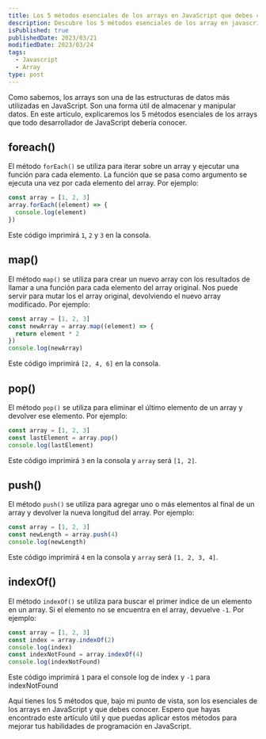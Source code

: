 ```yaml
---
title: Los 5 métodos esenciales de los arrays en JavaScript que debes conocer
description: Descubre los 5 métodos esenciales de los array en javascript
isPublished: true
publishedDate: 2023/03/21
modifiedDate: 2023/03/24
tags:
  - Javascript
  - Array
type: post
---
```


Como sabemos, los arrays son una de las estructuras de datos más utilizadas en JavaScript. Son una forma útil de almacenar y manipular datos. En este artículo, explicaremos los 5 métodos esenciales de los arrays que todo desarrollador de JavaScript debería conocer.

## foreach()

El método `forEach()` se utiliza para iterar sobre un array y ejecutar una función para cada elemento. La función que se pasa como argumento se ejecuta una vez por cada elemento del array. Por ejemplo:

```jsx
const array = [1, 2, 3]
array.forEach((element) => {
  console.log(element)
})
```

Este código imprimirá `1`, `2` y `3` en la consola.

## map()

El método `map()` se utiliza para crear un nuevo array con los resultados de llamar a una función para cada elemento del array original. Nos puede servir para mutar los el array original, devolviendo el nuevo array modificado. Por ejemplo:

```jsx
const array = [1, 2, 3]
const newArray = array.map((element) => {
  return element * 2
})
console.log(newArray)
```

Este código imprimirá `[2, 4, 6]` en la consola.

## pop()

El método `pop()` se utiliza para eliminar el último elemento de un array y devolver ese elemento. Por ejemplo:

```jsx
const array = [1, 2, 3]
const lastElement = array.pop()
console.log(lastElement)
```

Este código imprimirá `3` en la consola y `array` será `[1, 2]`.

## push()

El método `push()` se utiliza para agregar uno o más elementos al final de un array y devolver la nueva longitud del array. Por ejemplo:

```jsx
const array = [1, 2, 3]
const newLength = array.push(4)
console.log(newLength)
```

Este código imprimirá `4` en la consola y `array` será `[1, 2, 3, 4]`.

## indexOf()

El método `indexOf()` se utiliza para buscar el primer índice de un elemento en un array. Si el elemento no se encuentra en el array, devuelve `-1`. Por ejemplo:

```jsx
const array = [1, 2, 3]
const index = array.indexOf(2)
console.log(index)
const indexNotFound = array.indexOf(4)
console.log(indexNotFound)
```

Este código imprimirá `1` para el console log de index y `-1` para indexNotFound

Aquí tienes los 5 métodos que, bajo mi punto de vista, son los esenciales de los arrays en JavaScript y que debes conocer. Espero que hayas encontrado este artículo útil y que puedas aplicar estos métodos para mejorar tus habilidades de programación en JavaScript.
